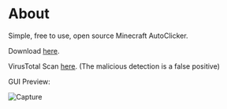 # About
Simple, free to use, open source Minecraft AutoClicker.

Download [here](https://github.com/bladeskilled/BladeClicker/releases/latest).

VirusTotal Scan [here](https://www.virustotal.com/gui/file/f4f63e24753a1d9fc2c1e45bd59f8b1e87ca771a2b750cef595c032a2f7aa525). (The malicious detection is a false positive)

GUI Preview:









![Capture](https://user-images.githubusercontent.com/109127903/207218511-0eada760-4317-438b-897b-beaee33c4fb6.PNG)
